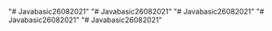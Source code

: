 "# Javabasic26082021" 
"# Javabasic26082021" 
"# Javabasic26082021" 
"# Javabasic26082021" 
"# Javabasic26082021" 
